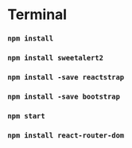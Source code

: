 <h1>Terminal</h1>


### `npm install`
### `npm install sweetalert2`
### `npm install -save reactstrap`
### `npm install -save bootstrap`
### `npm start`
### `npm install react-router-dom`


